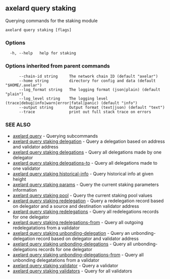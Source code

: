 ## axelard query staking

Querying commands for the staking module

```
axelard query staking [flags]
```

### Options

```
  -h, --help   help for staking
```

### Options inherited from parent commands

```
      --chain-id string     The network chain ID (default "axelar")
      --home string         directory for config and data (default "$HOME/.axelar")
      --log_format string   The logging format (json|plain) (default "plain")
      --log_level string    The logging level (trace|debug|info|warn|error|fatal|panic) (default "info")
      --output string       Output format (text|json) (default "text")
      --trace               print out full stack trace on errors
```

### SEE ALSO

* [axelard query](axelard_query.md)	 - Querying subcommands
* [axelard query staking delegation](axelard_query_staking_delegation.md)	 - Query a delegation based on address and validator address
* [axelard query staking delegations](axelard_query_staking_delegations.md)	 - Query all delegations made by one delegator
* [axelard query staking delegations-to](axelard_query_staking_delegations-to.md)	 - Query all delegations made to one validator
* [axelard query staking historical-info](axelard_query_staking_historical-info.md)	 - Query historical info at given height
* [axelard query staking params](axelard_query_staking_params.md)	 - Query the current staking parameters information
* [axelard query staking pool](axelard_query_staking_pool.md)	 - Query the current staking pool values
* [axelard query staking redelegation](axelard_query_staking_redelegation.md)	 - Query a redelegation record based on delegator and a source and destination validator address
* [axelard query staking redelegations](axelard_query_staking_redelegations.md)	 - Query all redelegations records for one delegator
* [axelard query staking redelegations-from](axelard_query_staking_redelegations-from.md)	 - Query all outgoing redelegatations from a validator
* [axelard query staking unbonding-delegation](axelard_query_staking_unbonding-delegation.md)	 - Query an unbonding-delegation record based on delegator and validator address
* [axelard query staking unbonding-delegations](axelard_query_staking_unbonding-delegations.md)	 - Query all unbonding-delegations records for one delegator
* [axelard query staking unbonding-delegations-from](axelard_query_staking_unbonding-delegations-from.md)	 - Query all unbonding delegatations from a validator
* [axelard query staking validator](axelard_query_staking_validator.md)	 - Query a validator
* [axelard query staking validators](axelard_query_staking_validators.md)	 - Query for all validators

